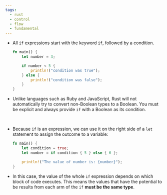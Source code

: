 ```yaml
---
tags:
  - rust
  - control
  - flow
  - fundamental
---
```


- All `if` expressions start with the keyword `if`, followed by a condition.
	```rust
	fn main() {
	    let number = 3;
	
	    if number < 5 {
	        println!("condition was true");
	    } else {
	        println!("condition was false");
	    }
	}
	```
- Unlike languages such as Ruby and JavaScript, Rust will not automatically try to convert non-Boolean types to a Boolean. You must be explicit and always provide `if` with a Boolean as its condition.

</br>

- Because `if` is an expression, we can use it on the right side of a `let` statement to assign the outcome to a variable:
	```rust
	fn main() {
	    let condition = true;
	    let number = if condition { 5 } else { 6 };
	
	    println!("The value of number is: {number}");
	}
	```
- In this case, the value of the whole `if` expression depends on which block of code executes. This means the values that have the potential to be results from each arm of the `if` **must be the same type**.
